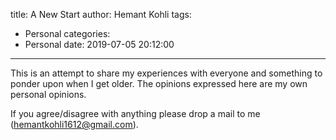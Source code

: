 title: A New Start
author: Hemant Kohli
tags:
  - Personal
categories:
  - Personal
date: 2019-07-05 20:12:00
---
This is an attempt to share my experiences with everyone and something to ponder upon when I get older. The opinions expressed here are my own personal opinions. 

If you agree/disagree with anything please drop a mail to me (hemantkohli1612@gmail.com).